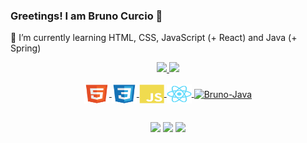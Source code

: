 ### Greetings! I am Bruno Curcio 👋

 🌱 I’m currently learning HTML, CSS, JavaScript (+ React) and Java (+ Spring)

<div align="center" style="display: inline_block">
  <a href="https://github.com/BrunoCurcio">
  <img height="180em" src="https://github-readme-stats.vercel.app/api?username=BrunoCurcio&show_icons=true&theme=tokyonight&include_all_commits=true&count_private=true"/>
  <img height="180em" src="https://github-readme-stats.vercel.app/api/top-langs/?username=BrunoCurcio&layout=compact&langs_count=7&theme=tokyonight"/>
</div>

<div style="display: inline_block" align="center"><br>
  <img align="center" alt="Bruno-HTML" height="30" width="40" src="https://raw.githubusercontent.com/devicons/devicon/master/icons/html5/html5-original.svg">
  <img align="center" alt="Bruno-CSS" height="30" width="40" src="https://raw.githubusercontent.com/devicons/devicon/master/icons/css3/css3-original.svg">
  <img align="center" alt="Bruno-Js" height="30" width="40" src="https://raw.githubusercontent.com/devicons/devicon/master/icons/javascript/javascript-plain.svg">
  <img align="center" alt="Bruno-React" height="30" width="40" src="https://raw.githubusercontent.com/devicons/devicon/master/icons/react/react-original.svg">
  <img align="center" alt="Bruno-Java" height="33" width="45" src="https://cdn.jsdelivr.net/gh/devicons/devicon/icons/java/java-original.svg">
</div>
  
  ##

  <div align="center">
     <a href="https://www.linkedin.com/in/bruno-curcio-2ab827209/" target="_blank"><img src="https://img.shields.io/badge/-LinkedIn-%230077B5?style=for-the-badge&logo=linkedin&logoColor=white" target="_blank"></a>
   <a href = "mailto:braironc@hotmail.com.com"><img src="https://img.shields.io/badge/Microsoft_Outlook-0078D4?style=for-the-badge&logo=microsoft-outlook&logoColor=white" target="_blank"></a> 
  <a href="https://www.instagram.com/obrunocurcio/" target="_blank"><img src="https://img.shields.io/badge/-Instagram-%23E4405F?style=for-the-badge&logo=instagram&logoColor=white" target="_blank"></a>
 </div>
